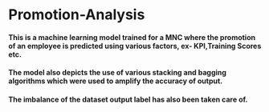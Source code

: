 # Promotion-Analysis

#### This is a machine learning model trained for a MNC where the promotion of an employee is predicted using various factors, ex- KPI,Training Scores etc.
#### The model also depicts the use of various stacking and bagging algorithms which were used to amplify the accuracy of output. 
#### The imbalance of the dataset output label has also been taken care of. 
